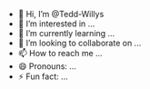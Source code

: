 - 👋 Hi, I’m @Tedd-Willys
- 👀 I’m interested in ...
- 🌱 I’m currently learning ...
- 💞️ I’m looking to collaborate on ...
- 📫 How to reach me ...
- 😄 Pronouns: ...
- ⚡ Fun fact: ...

<!---
Tedd-Willys/Tedd-Willys is a ✨ special ✨ repository because its `README.md` (this file) appears on your GitHub profile.
You can click the Preview link to take a look at your changes.
--->

